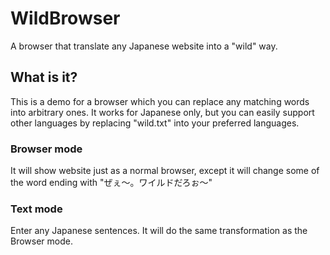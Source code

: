 # WildBrowser
A browser that translate any Japanese website into a "wild" way.

## What is it?
This is a demo for a browser which you can replace any matching words into arbitrary ones.
It works for Japanese only, but you can easily support other languages by replacing "wild.txt" into your preferred languages.

### Browser mode
It will show website just as a normal browser, except it will change some of the word ending with "ぜぇ〜。ワイルドだろぉ～"

### Text mode
Enter any Japanese sentences. It will do the same transformation as the Browser mode.

